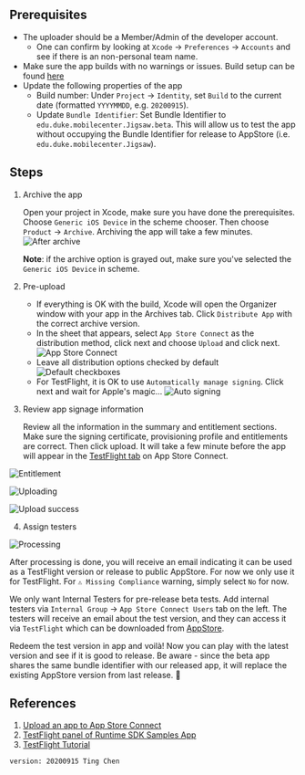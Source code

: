 ## Prerequisites

- The uploader should be a Member/Admin of the developer account.
    - One can confirm by looking at `Xcode` -> `Preferences` -> `Accounts` and see if there is an non-personal team name.
- Make sure the app builds with no warnings or issues. Build setup can be found [here](./build-setup.md)
- Update the following properties of the app
    - Build number: Under `Project` -> `Identity`, set `Build` to the current date (formatted `YYYYMMDD`, e.g. `20200915`).
    - Update `Bundle Identifier`: Set Bundle Identifier to `edu.duke.mobilecenter.Jigsaw.beta`. This will allow us to test the app without occupying the Bundle Identifier for release to AppStore (i.e. `edu.duke.mobilecenter.Jigsaw`).

## Steps

1. Archive the app

    Open your project in Xcode, make sure you have done the prerequisites. Choose `Generic iOS Device` in the scheme chooser. Then choose `Product` -> `Archive`. Archiving the app will take a few minutes.
![After archive](not-yet)

    **Note**: if the archive option is grayed out, make sure you've selected the `Generic iOS Device` in scheme.

2. Pre-upload

    - If everything is OK with the build, Xcode will open the  Organizer window with your app in the Archives tab. Click `Distribute App` with the correct archive version.
    - In the sheet that appears, select `App Store Connect` as the distribution method, click next and choose `Upload` and click next.
![App Store Connect](https://user-images.githubusercontent.com/9660181/93275818-cb750e00-f772-11ea-918f-4956f3c8eedf.png)
    - Leave all distribution options checked by default
![Default checkboxes](https://user-images.githubusercontent.com/9660181/93275828-d039c200-f772-11ea-9677-c59be4e54734.png)
    - For TestFlight, it is OK to use `Automatically manage signing`. Click next and wait for Apple's magic...
![Auto signing](https://user-images.githubusercontent.com/9660181/93275836-d62fa300-f772-11ea-9769-90b4b1587c11.png)

3. Review app signage information

    Review all the information in the summary and entitlement sections. Make sure the signing certificate, provisioning profile and entitlements are correct. Then click upload. It will take a few minute before the app will appear in the [TestFlight tab](https://appstoreconnect.apple.com/apps/1180714771/testflight/ios) on App Store Connect.

![Entitlement](https://user-images.githubusercontent.com/9660181/93276189-c82e5200-f773-11ea-8b57-4201bbd1a94e.png)

![Uploading](https://user-images.githubusercontent.com/9660181/93276192-cb294280-f773-11ea-909c-83acf690e3ef.png)

![Upload success](https://user-images.githubusercontent.com/9660181/93276194-ccf30600-f773-11ea-9035-5e817d9a3a6a.png)

4. Assign testers

![Processing](https://user-images.githubusercontent.com/9660181/93276337-1c393680-f774-11ea-83c0-09692d9fad5d.png)

After processing is done, you will receive an email indicating it can be used as a TestFlight version or release to public AppStore. For now we only use it for TestFlight. For `⚠️ Missing Compliance` warning, simply select `No` for now.

We only want Internal Testers for pre-release beta tests. Add internal testers via `Internal Group` -> `App Store Connect Users` tab on the left. The testers will receive an email about the test version, and they can access it via `TestFlight` which can be downloaded from [AppStore](https://apps.apple.com/us/app/testflight/id899247664).

Redeem the test version in app and voilà! Now you can play with the latest version and see if it is good to release. Be aware - since the beta app shares the same bundle identifier with our released app, it will replace the existing AppStore version from last release. 🎉 

## References

1. [Upload an app to App Store Connect](https://help.apple.com/xcode/mac/current/#/dev442d7f2ca)
2. [TestFlight panel of Runtime SDK Samples App](https://appstoreconnect.apple.com/apps/1180714771/testflight)
3. [TestFlight Tutorial](https://www.raywenderlich.com/5352-testflight-tutorial-ios-beta-testing)

```
version: 20200915 Ting Chen
```